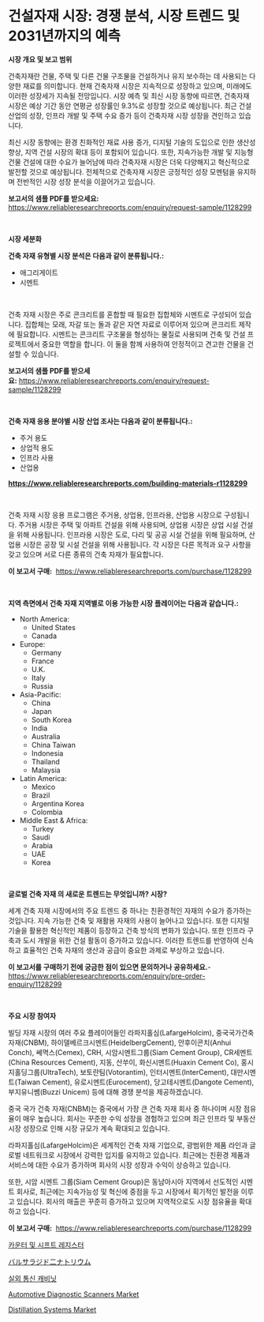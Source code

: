 <p><h1>건설자재 시장: 경쟁 분석, 시장 트렌드 및 2031년까지의 예측</h1></p><p><strong>시장 개요 및 보고 범위</strong></p>
<p><p>건축자재란 건물, 주택 및 다른 건물 구조물을 건설하거나 유지 보수하는 데 사용되는 다양한 재료를 의미합니다. 현재 건축자재 시장은 지속적으로 성장하고 있으며, 미래에도 이러한 성장세가 지속될 전망입니다. 시장 예측 및 최신 시장 동향에 따르면, 건축자재 시장은 예상 기간 동안 연평균 성장률인 9.3%로 성장할 것으로 예상됩니다. 최근 건설 산업의 성장, 인프라 개발 및 주택 수요 증가 등이 건축자재 시장 성장을 견인하고 있습니다.</p><p>최신 시장 동향에는 환경 친화적인 재료 사용 증가, 디지털 기술의 도입으로 인한 생산성 향상, 지역 건설 시장의 확대 등이 포함되어 있습니다. 또한, 지속가능한 개발 및 지능형 건물 건설에 대한 수요가 늘어남에 따라 건축자재 시장은 더욱 다양해지고 혁신적으로 발전할 것으로 예상됩니다. 전체적으로 건축자재 시장은 긍정적인 성장 모멘텀을 유지하며 전반적인 시장 성장 분석을 이끌어가고 있습니다.</p></p>
<p><strong>보고서의 샘플 PDF를 받으세요:</strong> <a href="https://www.reliableresearchreports.com/enquiry/request-sample/1128299">https://www.reliableresearchreports.com/enquiry/request-sample/1128299</a></p>
<p>&nbsp;</p>
<p><strong>시장 세분화</strong></p>
<p><strong>건축 자재 유형별 시장 분석은 다음과 같이 분류됩니다.:</strong></p>
<p><ul><li>애그리게이트</li><li>시멘트</li></ul></p>
<p>&nbsp;</p>
<p><p>건축 자재 시장은 주로 콘크리트를 혼합할 때 필요한 집합체와 시멘트로 구성되어 있습니다. 집합체는 모래, 자갈 또는 돌과 같은 자연 자료로 이루어져 있으며 콘크리트 제작에 필요합니다. 시멘트는 콘크리트 구조물을 형성하는 물질로 사용되며 건축 및 건설 프로젝트에서 중요한 역할을 합니다. 이 둘을 함께 사용하여 안정적이고 견고한 건물을 건설할 수 있습니다.</p></p>
<p><strong>보고서의 샘플 PDF를 받으세요:</strong>&nbsp;<a href="https://www.reliableresearchreports.com/enquiry/request-sample/1128299">https://www.reliableresearchreports.com/enquiry/request-sample/1128299</a></p>
<p>&nbsp;</p>
<p><strong> 건축 자재 응용 분야별 시장 산업 조사는 다음과 같이 분류됩니다.:</strong></p>
<p><ul><li>주거 용도</li><li>상업적 용도</li><li>인프라 사용</li><li>산업용</li></ul></p>
<p><strong><a href="https://www.reliableresearchreports.com/building-materials-r1128299">https://www.reliableresearchreports.com/building-materials-r1128299</a></strong></p>
<p>&nbsp;</p>
<p><p>건축 자재 시장 응용 프로그램은 주거용, 상업용, 인프라용, 산업용 시장으로 구성됩니다. 주거용 시장은 주택 및 아파트 건설을 위해 사용되며, 상업용 시장은 상업 시설 건설을 위해 사용됩니다. 인프라용 시장은 도로, 다리 및 공공 시설 건설을 위해 필요하며, 산업용 시장은 공장 및 시설 건설을 위해 사용됩니다. 각 시장은 다른 목적과 요구 사항을 갖고 있으며 서로 다른 종류의 건축 자재가 필요합니다.</p></p>
<p><strong>이 보고서 구매:</strong>&nbsp; <a href="https://www.reliableresearchreports.com/purchase/1128299">https://www.reliableresearchreports.com/purchase/1128299</a></p>
<p>&nbsp;</p>
<p><strong>지역 측면에서 건축 자재 지역별로 이용 가능한 시장 플레이어는 다음과 같습니다.:</strong></p>
<p><ul>
    <li>
        North America:
        <ul>
            <li>United States</li>
            <li>Canada</li>
        </ul>
    </li>
    <li>
        Europe:
        <ul>
            <li>Germany</li>
            <li>France</li>
            <li>U.K.</li>
            <li>Italy</li>
            <li>Russia</li>
        </ul>
    </li>
    <li>
        Asia-Pacific:
        <ul>
            <li>China</li>
            <li>Japan</li>
            <li>South Korea</li>
            <li>India</li>
            <li>Australia</li>
            <li>China Taiwan</li>
            <li>Indonesia</li>
            <li>Thailand</li>
            <li>Malaysia</li>
        </ul>
    </li>
    <li>
        Latin America:
        <ul>
            <li>Mexico</li>
            <li>Brazil</li>
            <li>Argentina Korea</li>
            <li>Colombia</li>
        </ul>
    </li>
    <li>
        Middle East & Africa:
        <ul>
            <li>Turkey</li>
            <li>Saudi</li>
            <li>Arabia</li>
            <li>UAE</li>
            <li>Korea</li>
        </ul>
    </li>
    </ul></p>
<p>&nbsp;</p>
<p><strong>글로벌 건축 자재 의 새로운 트렌드는 무엇입니까? 시장?</strong></p>
<p><p>세계 건축 자재 시장에서의 주요 트렌드 중 하나는 친환경적인 자재의 수요가 증가하는 것입니다. 지속 가능한 건축 및 재활용 자재의 사용이 늘어나고 있습니다. 또한 디지털 기술을 활용한 혁신적인 제품이 등장하고 건축 방식의 변화가 있습니다. 또한 인프라 구축과 도시 개발을 위한 건설 활동이 증가하고 있습니다. 이러한 트렌드를 반영하여 신속하고 효율적인 건축 자재의 생산과 공급이 중요한 과제로 부상하고 있습니다.</p></p>
<p><strong>이 보고서를 구매하기 전에 궁금한 점이 있으면 문의하거나 공유하세요.</strong>- <a href="https://www.reliableresearchreports.com/enquiry/pre-order-enquiry/1128299">https://www.reliableresearchreports.com/enquiry/pre-order-enquiry/1128299</a></p>
<p>&nbsp;</p>
<p><strong>주요 시장 참여자</strong></p>
<p><p>빌딩 자재 시장의 여러 주요 플레이어들인 라파지홀심(LafargeHolcim), 중국국가건축자재(CNBM), 하이델베르크시멘트(HeidelbergCement), 안후이콘치(Anhui Conch), 쎄멱스(Cemex), CRH, 시암시멘트그룹(Siam Cement Group), CR세멘트(China Resources Cement), 지동, 산쑤이, 화신시멘트(Huaxin Cement Co), 홍시지홀딩그룹(UltraTech), 보토란팀(Votorantim), 인터시멘트(InterCement), 대만시멘트(Taiwan Cement), 유로시멘트(Eurocement), 당고테시멘트(Dangote Cement), 부지유니쎔(Buzzi Unicem) 등에 대해 경쟁 분석을 제공하겠습니다.</p><p>중국 국가 건축 자재(CNBM)는 중국에서 가장 큰 건축 자재 회사 중 하나이며 시장 점유율이 매우 높습니다. 회사는 꾸준한 수익 성장을 경험하고 있으며 최근 인프라 및 부동산 시장 성장으로 인해 시장 규모가 계속 확대되고 있습니다.</p><p>라파지홀심(LafargeHolcim)은 세계적인 건축 자재 기업으로, 광범위한 제품 라인과 글로벌 네트워크로 시장에서 강력한 입지를 유지하고 있습니다. 최근에는 친환경 제품과 서비스에 대한 수요가 증가하며 회사의 시장 성장과 수익이 상승하고 있습니다.</p><p>또한, 시암 시멘트 그룹(Siam Cement Group)은 동남아시아 지역에서 선도적인 시멘트 회사로, 최근에는 지속가능성 및 혁신에 중점을 두고 시장에서 획기적인 발전을 이루고 있습니다. 회사의 매출은 꾸준히 증가하고 있으며 지역적으로도 시장 점유율을 확대하고 있습니다.</p></p>
<p><strong>이 보고서 구매:</strong>&nbsp;&nbsp;<a href="https://www.reliableresearchreports.com/purchase/1128299">https://www.reliableresearchreports.com/purchase/1128299</a></p>
<p><p><a href="https://medium.com/@porterhntz2023/%EC%B9%B4%EC%9A%B4%ED%84%B0-%EB%B0%8F-%EC%8B%9C%ED%94%84%ED%8A%B8-%EB%A0%88%EC%A7%80%EC%8A%A4%ED%84%B0-%EC%8B%9C%EC%9E%A5-%EC%A0%84%EB%A7%9D-%EC%82%B0%EC%97%85-%EA%B0%9C%EC%9A%94-%EB%B0%8F-%EC%98%88%EC%B8%A1-2024%EB%85%84%EB%B6%80%ED%84%B0-2031%EB%85%84-23b88cba7294">카운터 및 시프트 레지스터</a></p><p><a href="https://github.com/RodHoppe07/Market-Research-Report-List-1/blob/main/290390731632.md">バルサラジド二ナトリウム</a></p><p><a href="https://medium.com/@guyeichert86/%EC%95%BC%EC%99%B8-%ED%86%B5%EC%8B%A0-%EC%BA%90%EB%B9%84%EB%8B%9B-%EC%8B%9C%EC%9E%A5-2031%EB%85%84%EA%B9%8C%EC%A7%80%EC%9D%98-%ED%8A%B8%EB%A0%8C%EB%93%9C-%EC%98%88%EC%B8%A1-%EB%B0%8F-%EA%B2%BD%EC%9F%81-%EB%B6%84%EC%84%9D-8a325c7f212d?postPublishedType=initial">실외 통신 캐비닛</a></p><p><a href="https://github.com/mbisetmhermsr/Market-Research-Report-List-2/blob/main/automotive-diagnostic-scanners-market.md">Automotive Diagnostic Scanners Market</a></p><p><a href="https://github.com/zjyglelu/Market-Research-Report-List-2/blob/main/distillation-systems-market.md">Distillation Systems Market</a></p></p>